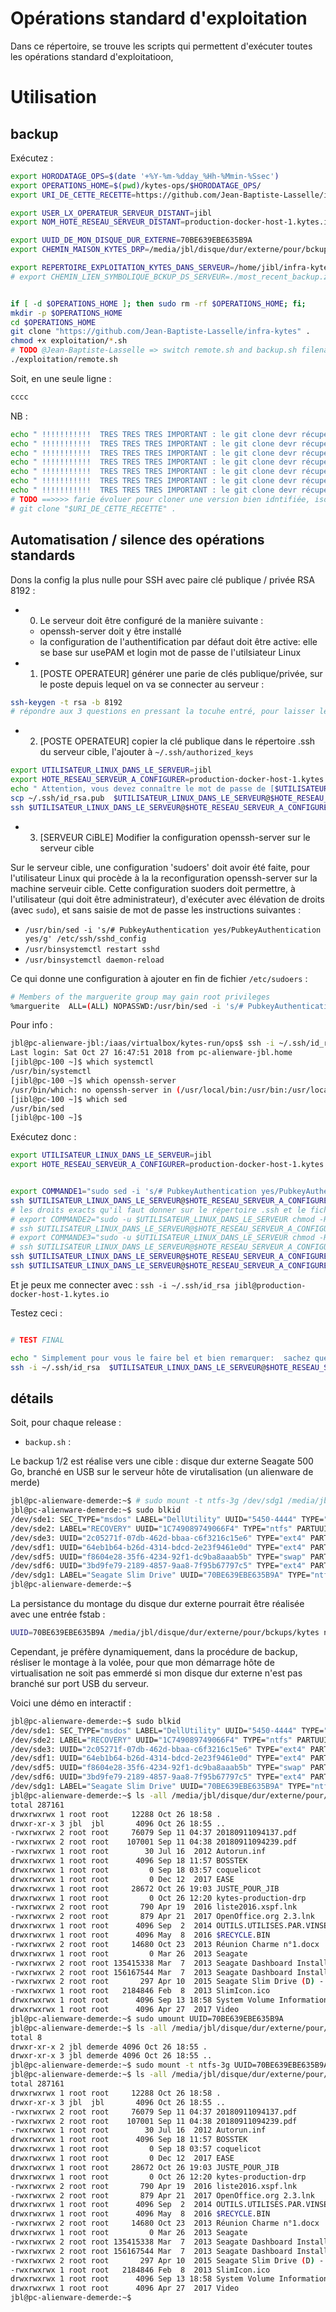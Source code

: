 # Opérations standard d'exploitation

Dans ce répertoire, se trouve les scripts qui permettent d'exécuter toutes les opérations standard d'exploitatioon, 

# Utilisation

## backup

Exécutez : 

```bash
export HORODATAGE_OPS=$(date '+%Y-%m-%dday_%Hh-%Mmin-%Ssec')
export OPERATIONS_HOME=$(pwd)/kytes-ops/$HORODATAGE_OPS/
export URI_DE_CETTE_RECETTE=https://github.com/Jean-Baptiste-Lasselle/infra-kytes

export USER_LX_OPERATEUR_SERVEUR_DISTANT=jibl
export NOM_HOTE_RESEAU_SERVEUR_DISTANT=production-docker-host-1.kytes.io

export UUID_DE_MON_DISQUE_DUR_EXTERNE=70BE639EBE635B9A
export CHEMIN_MAISON_KYTES_DRP=/media/jbl/disque/dur/externe/pour/bckups/kytes-bckup-storage-$HORODATAGE_OPS

export REPERTOIRE_EXPLOITATION_KYTES_DANS_SERVEUR=/home/jibl/infra-kytes
# export CHEMIN_LIEN_SYMBOLIQUE_BCKUP_DS_SERVEUR=./most_recent_backup.zip


if [ -d $OPERATIONS_HOME ]; then sudo rm -rf $OPERATIONS_HOME; fi;
mkdir -p $OPERATIONS_HOME
cd $OPERATIONS_HOME
git clone "https://github.com/Jean-Baptiste-Lasselle/infra-kytes" .
chmod +x exploitation/*.sh
# TODO @Jean-Baptiste-Lasselle => switch remote.sh and backup.sh filenames
./exploitation/remote.sh

```
Soit, en une seule ligne :

```bash
cccc
```
NB :
```bash
echo " !!!!!!!!!!!  TRES TRES TRES IMPORTANT : le git clone devr récupérer exactement la même version que celle sur le serveur en RUN"
echo " !!!!!!!!!!!  TRES TRES TRES IMPORTANT : le git clone devr récupérer exactement la même version que celle sur le serveur en RUN"
echo " !!!!!!!!!!!  TRES TRES TRES IMPORTANT : le git clone devr récupérer exactement la même version que celle sur le serveur en RUN"
echo " !!!!!!!!!!!  TRES TRES TRES IMPORTANT : le git clone devr récupérer exactement la même version que celle sur le serveur en RUN"
echo " !!!!!!!!!!!  TRES TRES TRES IMPORTANT : le git clone devr récupérer exactement la même version que celle sur le serveur en RUN"
echo " !!!!!!!!!!!  TRES TRES TRES IMPORTANT : le git clone devr récupérer exactement la même version que celle sur le serveur en RUN"
echo " !!!!!!!!!!!  TRES TRES TRES IMPORTANT : le git clone devr récupérer exactement la même version que celle sur le serveur en RUN"
# TODO ==>>>> farie évoluer pour cloner une version bien idntifiée, iso avec le serveur cible. / oh purée la fatigue :) ...
# git clone "$URI_DE_CETTE_RECETTE" . 
```
## Automatisation / silence des opérations standards


Dons la config la plus nulle pour SSH avec paire clé publique / privée RSA 8192 :
* 0. Le serveur doit être configuré de la manière suivante : 
  *  openssh-server doit y être installé
  * la configuration de l'authentification par défaut doit être active:  elle se base sur usePAM et login mot de passe de l'utilsiateur Linux

* 1. [POSTE OPERATEUR] générer une parie de clés publique/privée, sur le poste depuis lequel on va se connecter au serveur : 

```bash
ssh-keygen -t rsa -b 8192
# répondre aux 3 questions en pressant la tocuhe entré, pour laisser les valeurs par défaut s'appliquer
```
* 2. [POSTE OPERATEUR] copier la clé publique dans le répertoire .ssh du serveur cible, l'ajouter à `~/.ssh/authorized_keys`
```bash
export UTILISATEUR_LINUX_DANS_LE_SERVEUR=jibl
export HOTE_RESEAU_SERVEUR_A_CONFIGURER=production-docker-host-1.kytes.io
echo " Attention, vous devez connaître le mot de passe de [$UTILISATEUR_LINUX_DANS_LE_SERVEUR] sur le seruveur [$HOTE_RESEAU_SERVEUR_A_CONFIGURER]"
scp ~/.ssh/id_rsa.pub  $UTILISATEUR_LINUX_DANS_LE_SERVEUR@$HOTE_RESEAU_SERVEUR_A_CONFIGURER:.ssh/cle_pub_de_mon_poste
ssh $UTILISATEUR_LINUX_DANS_LE_SERVEUR@$HOTE_RESEAU_SERVEUR_A_CONFIGURER -C "cat .ssh/cle_pub_de_mon_poste >> .ssh/authorized_keys"

```
* 3. [SERVEUR CiBLE] Modifier la configuration openssh-server sur le serveur cible

Sur le serveur cible, une configuration 'sudoers' doit avoir été faite, pour l'utilisateur Linux qui procède à la la reconfiguration openssh-server sur la machine serveuir cible. Cette configuration suoders doit permettre, à l'utilisateur (qui doit être administrateur), d'exécuter avec élévation de droits (avec `sudo`), et sans saisie de mot de passe les instructions suivantes :

* `/usr/bin/sed -i 's/# PubkeyAuthentication yes/PubkeyAuthentication yes/g' /etc/ssh/sshd_config `
* `/usr/binsystemctl restart sshd`
* `/usr/binsystemctl daemon-reload`

Ce qui donne une configuration à ajouter en fin de fichier `/etc/sudoers` : 

```bash
# Members of the marguerite group may gain root privileges
%marguerite  ALL=(ALL) NOPASSWD:/usr/bin/sed -i 's/# PubkeyAuthentication yes/PubkeyAuthentication yes/g' /etc/ssh/sshd_config, /usr/binsystemctl restart sshd, /usr/binsystemctl daemon-reload
```



Pour info : 

```bash
jbl@pc-alienware-jbl:/iaas/virtualbox/kytes-run/ops$ ssh -i ~/.ssh/id_rsa jibl@production-docker-host-1.kytes.io
Last login: Sat Oct 27 16:47:51 2018 from pc-alienware-jbl.home
[jibl@pc-100 ~]$ which systemctl
/usr/bin/systemctl
[jibl@pc-100 ~]$ which openssh-server
/usr/bin/which: no openssh-server in (/usr/local/bin:/usr/bin:/usr/local/sbin:/usr/sbin:/home/jibl/.local/bin:/home/jibl/bin:/usr/bin/docker-compose:/usr/bin/docker-compose:/usr/bin/docker-compose:/usr/bin/docker-compose)
[jibl@pc-100 ~]$ which sed
/usr/bin/sed
[jibl@pc-100 ~]$ 
```



Exécutez donc : 

```bash
export UTILISATEUR_LINUX_DANS_LE_SERVEUR=jibl
export HOTE_RESEAU_SERVEUR_A_CONFIGURER=production-docker-host-1.kytes.io


export COMMANDE1="sudo sed -i 's/# PubkeyAuthentication yes/PubkeyAuthentication yes/g' /etc/ssh/sshd_config"
ssh $UTILISATEUR_LINUX_DANS_LE_SERVEUR@$HOTE_RESEAU_SERVEUR_A_CONFIGURER -C "$COMMANDE1"
# les droits exacts qu'il faut donner sur le répertoire .ssh et le fichier .ssh/authorized_keys
# export COMMANDE2="sudo -u $UTILISATEUR_LINUX_DANS_LE_SERVEUR chmod -R 700 ~/.ssh"
# ssh $UTILISATEUR_LINUX_DANS_LE_SERVEUR@$HOTE_RESEAU_SERVEUR_A_CONFIGURER -C "$COMMANDE2"
# export COMMANDE3="sudo -u $UTILISATEUR_LINUX_DANS_LE_SERVEUR chmod -R 640 ~/.ssh/authorized_keys"
# ssh $UTILISATEUR_LINUX_DANS_LE_SERVEUR@$HOTE_RESEAU_SERVEUR_A_CONFIGURER -C "$COMMANDE3"
ssh $UTILISATEUR_LINUX_DANS_LE_SERVEUR@$HOTE_RESEAU_SERVEUR_A_CONFIGURER -C "sudo systemctl daemon-reload"
ssh $UTILISATEUR_LINUX_DANS_LE_SERVEUR@$HOTE_RESEAU_SERVEUR_A_CONFIGURER -C "sudo systemctl restart sshd"


```

Et je peux me connecter avec : `ssh -i ~/.ssh/id_rsa jibl@production-docker-host-1.kytes.io`

Testez ceci : 

```bash

# TEST FINAL 

echo " Simplement pour vous le faire bel et bien remarquer:  sachez que vous êtes le USER LINUX [$USER], "
ssh -i ~/.ssh/id_rsa  $UTILISATEUR_LINUX_DANS_LE_SERVEUR@$HOTE_RESEAU_SERVEUR_A_CONFIGURER -C "echo \" Et que sur le serveur distant, vous êtes le USER LINUX [\$USER]\" "

```



## détails

Soit, pour chaque release : 
* `backup.sh` : 

Le backup 1/2 est réalise vers une cible : disque dur externe Seagate 500 Go, branché en USB sur le serveur hôte de virutalisation (un alienware de merde)

```bash
jbl@pc-alienware-demerde:~$ # sudo mount -t ntfs-3g /dev/sdg1 /media/jbl/disque/dur/externe/pour/bckups/kytes
jbl@pc-alienware-demerde:~$ sudo blkid
/dev/sde1: SEC_TYPE="msdos" LABEL="DellUtility" UUID="5450-4444" TYPE="vfat" PARTUUID="76055135-01"
/dev/sde2: LABEL="RECOVERY" UUID="1C749089749066F4" TYPE="ntfs" PARTUUID="76055135-02"
/dev/sde3: UUID="2c05271f-07db-462d-bbaa-c6f3216c15e6" TYPE="ext4" PARTUUID="76055135-03"
/dev/sdf1: UUID="64eb1b64-b26d-4314-bdcd-2e23f9461e0d" TYPE="ext4" PARTUUID="34fdd845-01"
/dev/sdf5: UUID="f8604e28-35f6-4234-92f1-dc9ba8aaab5b" TYPE="swap" PARTUUID="34fdd845-05"
/dev/sdf6: UUID="3bd9fe79-2189-4857-9aa8-7f95b67797c5" TYPE="ext4" PARTUUID="34fdd845-06"
/dev/sdg1: LABEL="Seagate Slim Drive" UUID="70BE639EBE635B9A" TYPE="ntfs" PARTUUID="77c975a2-01"
jbl@pc-alienware-demerde:~$ 

```

La persistance du montage du disque dur externe pourrait être réalisée avec une entrée fstab : 

```bash
UUID=70BE639EBE635B9A /media/jbl/disque/dur/externe/pour/bckups/kytes ntfs-3g  errors=remount-ro 0 1
```

Cependant, je préfère dynamiquement, dans la procédure de backup, résliser le montage à la volée, pour que mon démarrage hôte de virtualisation ne soit pas emmerdé si mon disque dur externe n'est pas branché sur port USB du serveur.

Voici une démo en interactif : 

```bash
jbl@pc-alienware-demerde:~$ sudo blkid
/dev/sde1: SEC_TYPE="msdos" LABEL="DellUtility" UUID="5450-4444" TYPE="vfat" PARTUUID="76055135-01"
/dev/sde2: LABEL="RECOVERY" UUID="1C749089749066F4" TYPE="ntfs" PARTUUID="76055135-02"
/dev/sde3: UUID="2c05271f-07db-462d-bbaa-c6f3216c15e6" TYPE="ext4" PARTUUID="76055135-03"
/dev/sdf1: UUID="64eb1b64-b26d-4314-bdcd-2e23f9461e0d" TYPE="ext4" PARTUUID="34fdd845-01"
/dev/sdf5: UUID="f8604e28-35f6-4234-92f1-dc9ba8aaab5b" TYPE="swap" PARTUUID="34fdd845-05"
/dev/sdf6: UUID="3bd9fe79-2189-4857-9aa8-7f95b67797c5" TYPE="ext4" PARTUUID="34fdd845-06"
/dev/sdg1: LABEL="Seagate Slim Drive" UUID="70BE639EBE635B9A" TYPE="ntfs" PARTUUID="77c975a2-01"
jbl@pc-alienware-demerde:~$ ls -all /media/jbl/disque/dur/externe/pour/bckups/kytes/
total 287161
drwxrwxrwx 1 root root     12288 Oct 26 18:58 .
drwxr-xr-x 3 jbl  jbl       4096 Oct 26 18:55 ..
-rwxrwxrwx 2 root root     76079 Sep 11 04:37 20180911094137.pdf
-rwxrwxrwx 2 root root    107001 Sep 11 04:38 20180911094239.pdf
-rwxrwxrwx 1 root root        30 Jul 16  2012 Autorun.inf
drwxrwxrwx 1 root root      4096 Sep 18 11:57 BOSSTEK
drwxrwxrwx 1 root root         0 Sep 18 03:57 coquelicot
drwxrwxrwx 1 root root         0 Dec 12  2017 EASE
drwxrwxrwx 1 root root     28672 Oct 26 19:03 JUSTE_POUR_JIB
drwxrwxrwx 1 root root         0 Oct 26 12:20 kytes-production-drp
-rwxrwxrwx 2 root root       790 Apr 19  2016 liste2016.xspf.lnk
-rwxrwxrwx 2 root root       879 Apr 21  2017 OpenOffice.org 2.3.lnk
drwxrwxrwx 1 root root      4096 Sep  2  2014 OUTILS.UTILISES.PAR.VINSE.EN.AFRIQUE
drwxrwxrwx 1 root root      4096 May  8  2016 $RECYCLE.BIN
-rwxrwxrwx 2 root root     14680 Oct 23  2013 Réunion Charme n°1.docx
drwxrwxrwx 1 root root         0 Mar 26  2013 Seagate
-rwxrwxrwx 2 root root 135415338 Mar  7  2013 Seagate Dashboard Installer.dmg
-rwxrwxrwx 2 root root 156167544 Mar  7  2013 Seagate Dashboard Installer.exe
-rwxrwxrwx 2 root root       297 Apr 10  2015 Seagate Slim Drive (D) - Raccourci.lnk
-rwxrwxrwx 1 root root   2184846 Feb  8  2013 SlimIcon.ico
drwxrwxrwx 1 root root      4096 Sep 13 18:58 System Volume Information
drwxrwxrwx 1 root root      4096 Apr 27  2017 Video
jbl@pc-alienware-demerde:~$ sudo umount UUID=70BE639EBE635B9A
jbl@pc-alienware-demerde:~$ ls -all /media/jbl/disque/dur/externe/pour/bckups/kytes/
total 8
drwxr-xr-x 2 jbl demerde 4096 Oct 26 18:55 .
drwxr-xr-x 3 jbl demerde 4096 Oct 26 18:55 ..
jbl@pc-alienware-demerde:~$ sudo mount -t ntfs-3g UUID=70BE639EBE635B9A /media/jbl/disque/dur/externe/pour/bckups/kytes
jbl@pc-alienware-demerde:~$ ls -all /media/jbl/disque/dur/externe/pour/bckups/kytes/
total 287161
drwxrwxrwx 1 root root     12288 Oct 26 18:58 .
drwxr-xr-x 3 jbl  jbl       4096 Oct 26 18:55 ..
-rwxrwxrwx 2 root root     76079 Sep 11 04:37 20180911094137.pdf
-rwxrwxrwx 2 root root    107001 Sep 11 04:38 20180911094239.pdf
-rwxrwxrwx 1 root root        30 Jul 16  2012 Autorun.inf
drwxrwxrwx 1 root root      4096 Sep 18 11:57 BOSSTEK
drwxrwxrwx 1 root root         0 Sep 18 03:57 coquelicot
drwxrwxrwx 1 root root         0 Dec 12  2017 EASE
drwxrwxrwx 1 root root     28672 Oct 26 19:03 JUSTE_POUR_JIB
drwxrwxrwx 1 root root         0 Oct 26 12:20 kytes-production-drp
-rwxrwxrwx 2 root root       790 Apr 19  2016 liste2016.xspf.lnk
-rwxrwxrwx 2 root root       879 Apr 21  2017 OpenOffice.org 2.3.lnk
drwxrwxrwx 1 root root      4096 Sep  2  2014 OUTILS.UTILISES.PAR.VINSE.EN.AFRIQUE
drwxrwxrwx 1 root root      4096 May  8  2016 $RECYCLE.BIN
-rwxrwxrwx 2 root root     14680 Oct 23  2013 Réunion Charme n°1.docx
drwxrwxrwx 1 root root         0 Mar 26  2013 Seagate
-rwxrwxrwx 2 root root 135415338 Mar  7  2013 Seagate Dashboard Installer.dmg
-rwxrwxrwx 2 root root 156167544 Mar  7  2013 Seagate Dashboard Installer.exe
-rwxrwxrwx 2 root root       297 Apr 10  2015 Seagate Slim Drive (D) - Raccourci.lnk
-rwxrwxrwx 1 root root   2184846 Feb  8  2013 SlimIcon.ico
drwxrwxrwx 1 root root      4096 Sep 13 18:58 System Volume Information
drwxrwxrwx 1 root root      4096 Apr 27  2017 Video
jbl@pc-alienware-demerde:~$ 
```
